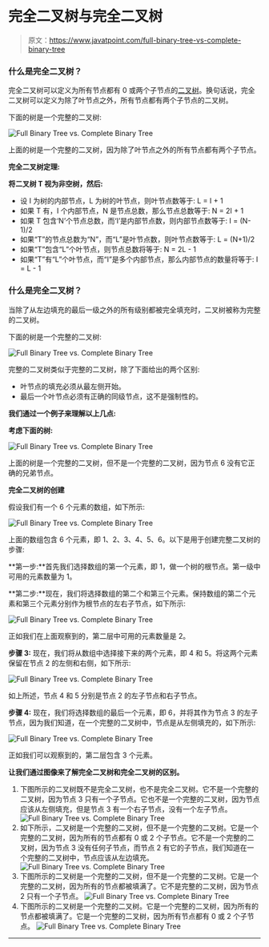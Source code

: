 # 完全二叉树与完全二叉树

> 原文：<https://www.javatpoint.com/full-binary-tree-vs-complete-binary-tree>

### 什么是完全二叉树？

完全二叉树可以定义为所有节点都有 0 或两个子节点的[二叉树](https://www.javatpoint.com/binary-tree)。换句话说，完全二叉树可以定义为除了叶节点之外，所有节点都有两个子节点的二叉树。

下面的树是一个完整的二叉树:

![Full Binary Tree vs. Complete Binary Tree](img/cd3224ffb2a17c30e28759bbdc3d1c1f.png)

上面的树是一个完整的二叉树，因为除了叶节点之外的所有节点都有两个子节点。

**完全二叉树定理:**

**将二叉树 T 视为非空树，然后:**

*   设 I 为树的内部节点，L 为树的叶节点，则叶节点数等于:
    L = I + 1
*   如果 T 有，I 个内部节点，N 是节点总数，那么节点总数等于:
    N = 2I + 1
*   如果 T 包含‘N’个节点总数，而‘I’是内部节点数，则内部节点数等于:
    I = (N-1)/2
*   如果“T”的节点总数为“N”，而“L”是叶节点数，则叶节点数等于:
    L = (N+1)/2
*   如果“T”包含“L”个叶节点，则节点总数将等于:
    N = 2L - 1
*   如果“T”有“L”个叶节点，而“I”是多个内部节点，那么内部节点的数量将等于:
    I = L - 1

### 什么是完全二叉树？

当除了从左边填充的最后一级之外的所有级别都被完全填充时，二叉树被称为完整的二叉树。

下面的树是一个完整的二叉树:

![Full Binary Tree vs. Complete Binary Tree](img/338fe33cc78c5eb8e1c8195627fb583b.png)

完整的二叉树类似于完整的二叉树，除了下面给出的两个区别:

*   叶节点的填充必须从最左侧开始。
*   最后一个叶节点必须有正确的同级节点，这不是强制性的。

**我们通过一个例子来理解以上几点:**

**考虑下面的树:**

![Full Binary Tree vs. Complete Binary Tree](img/80f1a2e3c4d95d81bd295cd88b8ab7c2.png)

上面的树是一个完整的二叉树，但不是一个完整的二叉树，因为节点 6 没有它正确的兄弟节点。

**完全二叉树的创建**

假设我们有一个 6 个元素的数组，如下所示:

![Full Binary Tree vs. Complete Binary Tree](img/f5fcfbf58a43608585682bddaa933356.png)

上面的数组包含 6 个元素，即 1、2、3、4、5、6。以下是用于创建完整二叉树的步骤:

**第一步:**首先我们选择数组的第一个元素，即 1，做一个树的根节点。第一级中可用的元素数量为 1。

**第二步:**现在，我们将选择数组的第二个和第三个元素。保持数组的第二个元素和第三个元素分别作为根节点的左右子节点，如下所示:

![Full Binary Tree vs. Complete Binary Tree](img/745362fecf8c8af75cd961d487464d4b.png)

正如我们在上面观察到的，第二层中可用的元素数量是 2。

**步骤 3:** 现在，我们将从数组中选择接下来的两个元素，即 4 和 5。将这两个元素保留在节点 2 的左侧和右侧，如下所示:

![Full Binary Tree vs. Complete Binary Tree](img/d8a2aab67574ffbfc853176ec2e765fc.png)

如上所述，节点 4 和 5 分别是节点 2 的左子节点和右子节点。

**步骤 4:** 现在，我们将选择数组的最后一个元素，即 6，并将其作为节点 3 的左子节点，因为我们知道，在一个完整的二叉树中，节点是从左侧填充的，如下所示:

![Full Binary Tree vs. Complete Binary Tree](img/2c8fb75bca1bc91a471c81e48cc5e3a4.png)

正如我们可以观察到的，第二层包含 3 个元素。

**让我们通过图像来了解完全二叉树和完全二叉树的区别。**

1.  下图所示的二叉树既不是完全二叉树，也不是完全二叉树。它不是一个完整的二叉树，因为节点 3 只有一个子节点。它也不是一个完整的二叉树，因为节点应该从左侧填充，但是节点 3 有一个右子节点，没有一个左子节点。
    ![Full Binary Tree vs. Complete Binary Tree](img/80e3713b60de44af583cfda7f9d4410b.png)
2.  如下所示，二叉树是一个完整的二叉树，但不是一个完整的二叉树。它是一个完整的二叉树，因为所有的节点都有 0 或 2 个子节点。它不是一个完整的二叉树，因为节点 3 没有任何子节点，而节点 2 有它的子节点，我们知道在一个完整的二叉树中，节点应该从左边填充。
    ![Full Binary Tree vs. Complete Binary Tree](img/7abe4e71d80906797468321da8326fa3.png)
3.  下图所示的二叉树是一个完整的二叉树，但不是一个完整的二叉树。它是一个完整的二叉树，因为所有的节点都被填满了。它不是完整的二叉树，因为节点 2 只有一个子节点。
    ![Full Binary Tree vs. Complete Binary Tree](img/319cfdac566b19dd437f8818db8c1616.png)
4.  下图所示的二叉树是一个完整的二叉树。它是一个完整的二叉树，因为所有的节点都被填满了。它是一个完整的二叉树，因为所有节点都有 0 或 2 个子节点。
    ![Full Binary Tree vs. Complete Binary Tree](img/bf11b32b17504aa99eda9e321fc51806.png)

* * *